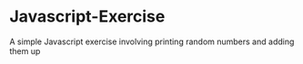 # Javascript-Exercise
A simple Javascript exercise involving printing random numbers and adding them up
